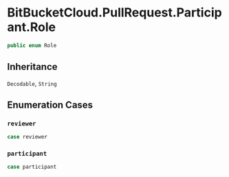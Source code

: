# BitBucketCloud.PullRequest.Participant.Role

``` swift
public enum Role
```

## Inheritance

`Decodable`, `String`

## Enumeration Cases

### `reviewer`

``` swift
case reviewer
```

### `participant`

``` swift
case participant
```
